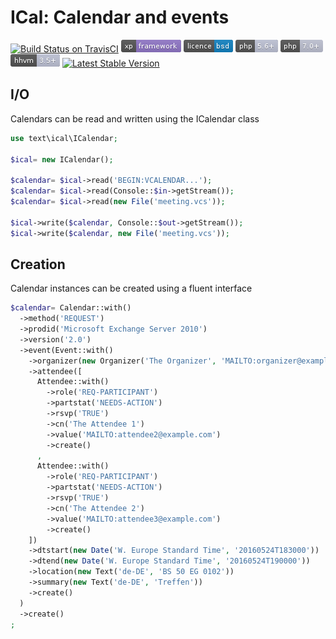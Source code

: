 ICal: Calendar and events
=========================

[![Build Status on TravisCI](https://secure.travis-ci.org/xp-forge/ical.png)](http://travis-ci.org/xp-forge/ical)
[![XP Framework Module](https://raw.githubusercontent.com/xp-framework/web/master/static/xp-framework-badge.png)](https://github.com/xp-framework/core)
[![BSD Licence](https://raw.githubusercontent.com/xp-framework/web/master/static/licence-bsd.png)](https://github.com/xp-framework/core/blob/master/LICENCE.md)
[![Required PHP 5.6+](https://raw.githubusercontent.com/xp-framework/web/master/static/php-5_6plus.png)](http://php.net/)
[![Supports PHP 7.0+](https://raw.githubusercontent.com/xp-framework/web/master/static/php-7_0plus.png)](http://php.net/)
[![Supports HHVM 3.5+](https://raw.githubusercontent.com/xp-framework/web/master/static/hhvm-3_5plus.png)](http://hhvm.com/)
[![Latest Stable Version](https://poser.pugx.org/xp-forge/ical/version.png)](https://packagist.org/packages/xp-forge/ical)


I/O
---
Calendars can be read and written using the ICalendar class

```php
use text\ical\ICalendar;

$ical= new ICalendar();

$calendar= $ical->read('BEGIN:VCALENDAR...');
$calendar= $ical->read(Console::$in->getStream());
$calendar= $ical->read(new File('meeting.vcs'));

$ical->write($calendar, Console::$out->getStream());
$ical->write($calendar, new File('meeting.vcs'));
```

Creation
--------
Calendar instances can be created using a fluent interface

```php
$calendar= Calendar::with()
  ->method('REQUEST')
  ->prodid('Microsoft Exchange Server 2010')
  ->version('2.0')
  ->event(Event::with()
    ->organizer(new Organizer('The Organizer', 'MAILTO:organizer@example.com'))
    ->attendee([
      Attendee::with()
        ->role('REQ-PARTICIPANT')
        ->partstat('NEEDS-ACTION')
        ->rsvp('TRUE')
        ->cn('The Attendee 1')
        ->value('MAILTO:attendee2@example.com')
        ->create()
      ,
      Attendee::with()
        ->role('REQ-PARTICIPANT')
        ->partstat('NEEDS-ACTION')
        ->rsvp('TRUE')
        ->cn('The Attendee 2')
        ->value('MAILTO:attendee3@example.com')
        ->create()
    ])
    ->dtstart(new Date('W. Europe Standard Time', '20160524T183000'))
    ->dtend(new Date('W. Europe Standard Time', '20160524T190000'))
    ->location(new Text('de-DE', 'BS 50 EG 0102'))
    ->summary(new Text('de-DE', 'Treffen'))
    ->create()
  )
  ->create()
;
```